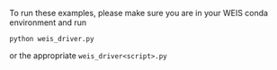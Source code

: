 To run these examples, please make sure you are in your WEIS conda environment and run

```
python weis_driver.py
```

or the appropriate `weis_driver<script>.py`
